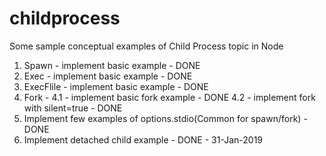 # childprocess
Some sample conceptual examples of Child Process topic in Node

1. Spawn - implement basic example - DONE
2. Exec  - implement basic example - DONE
3. ExecFlile - implement basic example - DONE
4. Fork - 
4.1 - implement basic fork example - DONE
4.2 - implement fork with silent=true - DONE
5. Implement few examples of options.stdio(Common for spawn/fork) - DONE
6. Implement detached child example - DONE - 31-Jan-2019
